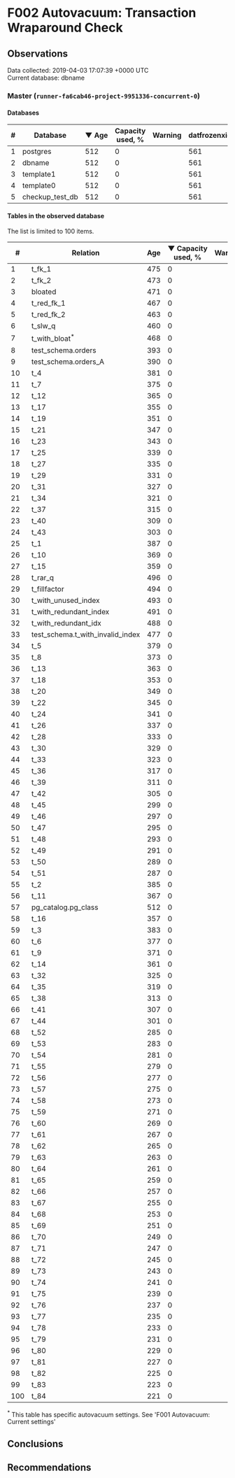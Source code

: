 # F002 Autovacuum: Transaction Wraparound Check #

## Observations ##
Data collected: 2019-04-03 17:07:39 +0000 UTC  
Current database: dbname  



### Master (`runner-fa6cab46-project-9951336-concurrent-0`) ###

#### Databases ####
  

\# | Database | &#9660;&nbsp;Age | Capacity used, % | Warning | datfrozenxid
--|--------|-----|------------------|---------|--------------
1 |postgres |512 |0 |  |561
2 |dbname |512 |0 |  |561
3 |template1 |512 |0 |  |561
4 |template0 |512 |0 |  |561
5 |checkup_test_db |512 |0 |  |561



#### Tables in the observed database ####
The list is limited to 100 items.  

\# | Relation | Age | &#9660;&nbsp;Capacity used, % | Warning |rel_relfrozenxid | toast_relfrozenxid 
---|-------|-----|------------------|---------|-----------------|--------------------
1 |t_fk_1 |475 |0 |  |598 |0 |
2 |t_fk_2 |473 |0 |  |600 |0 |
3 |bloated |471 |0 |  |602 |0 |
4 |t_red_fk_1 |467 |0 |  |606 |0 |
5 |t_red_fk_2 |463 |0 |  |610 |0 |
6 |t_slw_q |460 |0 |  |613 |0 |
7 |t_with_bloat<sup>*</sup> |468 |0 |  |605 |0 |
8 |test_schema.orders |393 |0 |  |680 |0 |
9 |test_schema.orders_A |390 |0 |  |683 |0 |
10 |t_4 |381 |0 |  |692 |0 |
11 |t_7 |375 |0 |  |698 |0 |
12 |t_12 |365 |0 |  |708 |0 |
13 |t_17 |355 |0 |  |718 |0 |
14 |t_19 |351 |0 |  |722 |0 |
15 |t_21 |347 |0 |  |726 |0 |
16 |t_23 |343 |0 |  |730 |0 |
17 |t_25 |339 |0 |  |734 |0 |
18 |t_27 |335 |0 |  |738 |0 |
19 |t_29 |331 |0 |  |742 |0 |
20 |t_31 |327 |0 |  |746 |0 |
21 |t_34 |321 |0 |  |752 |0 |
22 |t_37 |315 |0 |  |758 |0 |
23 |t_40 |309 |0 |  |764 |0 |
24 |t_43 |303 |0 |  |770 |0 |
25 |t_1 |387 |0 |  |686 |0 |
26 |t_10 |369 |0 |  |704 |0 |
27 |t_15 |359 |0 |  |714 |0 |
28 |t_rar_q |496 |0 |  |577 |0 |
29 |t_fillfactor |494 |0 |  |579 |0 |
30 |t_with_unused_index |493 |0 |  |580 |0 |
31 |t_with_redundant_index |491 |0 |  |582 |0 |
32 |t_with_redundant_idx |488 |0 |  |585 |0 |
33 |test_schema.t_with_invalid_index |477 |0 |  |596 |0 |
34 |t_5 |379 |0 |  |694 |0 |
35 |t_8 |373 |0 |  |700 |0 |
36 |t_13 |363 |0 |  |710 |0 |
37 |t_18 |353 |0 |  |720 |0 |
38 |t_20 |349 |0 |  |724 |0 |
39 |t_22 |345 |0 |  |728 |0 |
40 |t_24 |341 |0 |  |732 |0 |
41 |t_26 |337 |0 |  |736 |0 |
42 |t_28 |333 |0 |  |740 |0 |
43 |t_30 |329 |0 |  |744 |0 |
44 |t_33 |323 |0 |  |750 |0 |
45 |t_36 |317 |0 |  |756 |0 |
46 |t_39 |311 |0 |  |762 |0 |
47 |t_42 |305 |0 |  |768 |0 |
48 |t_45 |299 |0 |  |774 |0 |
49 |t_46 |297 |0 |  |776 |0 |
50 |t_47 |295 |0 |  |778 |0 |
51 |t_48 |293 |0 |  |780 |0 |
52 |t_49 |291 |0 |  |782 |0 |
53 |t_50 |289 |0 |  |784 |0 |
54 |t_51 |287 |0 |  |786 |0 |
55 |t_2 |385 |0 |  |688 |0 |
56 |t_11 |367 |0 |  |706 |0 |
57 |pg_catalog.pg_class |512 |0 |  |561 |0 |
58 |t_16 |357 |0 |  |716 |0 |
59 |t_3 |383 |0 |  |690 |0 |
60 |t_6 |377 |0 |  |696 |0 |
61 |t_9 |371 |0 |  |702 |0 |
62 |t_14 |361 |0 |  |712 |0 |
63 |t_32 |325 |0 |  |748 |0 |
64 |t_35 |319 |0 |  |754 |0 |
65 |t_38 |313 |0 |  |760 |0 |
66 |t_41 |307 |0 |  |766 |0 |
67 |t_44 |301 |0 |  |772 |0 |
68 |t_52 |285 |0 |  |788 |0 |
69 |t_53 |283 |0 |  |790 |0 |
70 |t_54 |281 |0 |  |792 |0 |
71 |t_55 |279 |0 |  |794 |0 |
72 |t_56 |277 |0 |  |796 |0 |
73 |t_57 |275 |0 |  |798 |0 |
74 |t_58 |273 |0 |  |800 |0 |
75 |t_59 |271 |0 |  |802 |0 |
76 |t_60 |269 |0 |  |804 |0 |
77 |t_61 |267 |0 |  |806 |0 |
78 |t_62 |265 |0 |  |808 |0 |
79 |t_63 |263 |0 |  |810 |0 |
80 |t_64 |261 |0 |  |812 |0 |
81 |t_65 |259 |0 |  |814 |0 |
82 |t_66 |257 |0 |  |816 |0 |
83 |t_67 |255 |0 |  |818 |0 |
84 |t_68 |253 |0 |  |820 |0 |
85 |t_69 |251 |0 |  |822 |0 |
86 |t_70 |249 |0 |  |824 |0 |
87 |t_71 |247 |0 |  |826 |0 |
88 |t_72 |245 |0 |  |828 |0 |
89 |t_73 |243 |0 |  |830 |0 |
90 |t_74 |241 |0 |  |832 |0 |
91 |t_75 |239 |0 |  |834 |0 |
92 |t_76 |237 |0 |  |836 |0 |
93 |t_77 |235 |0 |  |838 |0 |
94 |t_78 |233 |0 |  |840 |0 |
95 |t_79 |231 |0 |  |842 |0 |
96 |t_80 |229 |0 |  |844 |0 |
97 |t_81 |227 |0 |  |846 |0 |
98 |t_82 |225 |0 |  |848 |0 |
99 |t_83 |223 |0 |  |850 |0 |
100 |t_84 |221 |0 |  |852 |0 |


<sup>*</sup> This table has specific autovacuum settings. See 'F001 Autovacuum: Current settings'


## Conclusions ##


## Recommendations ##

